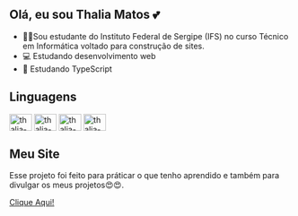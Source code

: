 ## Olá, eu sou Thalia Matos 💕

- 👩‍💻Sou estudante do Instituto Federal de Sergipe (IFS) no curso Técnico em Informática voltado para construção de sites.
- 💻 Estudando desenvolvimento web  
- 📖 Estudando TypeScript 
## Linguagens
<div>
  <img align="center" alt="thalia-css" height="30" width="40" src="https://cdn.jsdelivr.net/gh/devicons/devicon@latest/icons/css3/css3-original.svg" />
  <img align="center" alt="thalia-css" height="30" width="40" src="https://cdn.jsdelivr.net/gh/devicons/devicon@latest/icons/html5/html5-original.svg" />
  <img align="center" alt="thalia-css" height="30" width="40" src="https://cdn.jsdelivr.net/gh/devicons/devicon@latest/icons/javascript/javascript-original.svg" />
  <img align="center" alt="thalia-css" height="30" width="40" src="https://cdn.jsdelivr.net/gh/devicons/devicon@latest/icons/typescript/typescript-original.svg" />          
</div>

## Meu Site
Esse projeto foi feito para práticar o que tenho aprendido e também para divulgar os meus projetos😍😍.

[Clique Aqui!](https://thaliamatos.github.io/Meu-site/)

